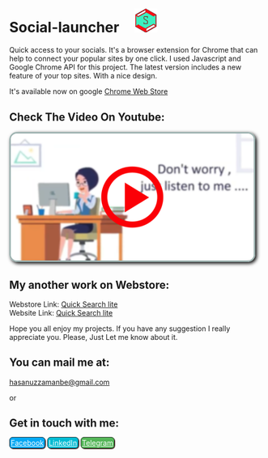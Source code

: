 # Social-launcher <img style="width: 46px; margin-left: 23px;" src="icon.png">
Quick access to your socials.
It's a browser extension for Chrome that can help to connect your popular sites by one click.
I used Javascript and Google Chrome API for this project.
The latest version includes a new feature of your top sites.
With a nice design.

It's available now on google <a href="https://chrome.google.com/webstore/detail/social-launcher/ioijhmpjoplcmckgaiggcoockjijmcim"> Chrome Web Store</a>

## Check The Video On Youtube:<br>
<a href="https://www.youtube.com/watch?v=kGrZRbSTQwY" target="_blank" ><img style="border: 3px solid rgb(158, 179, 177);
    box-shadow: black 3px 3px 7px;
    border-radius: 15px;
    max-width: 480px;" src="vdo.png"></a>


## My another work on Webstore:
  Webstore Link:
  <a href="https://chrome.google.com/webstore/detail/quick-search-lite/boikedohmpklkpcmpkickjfnmalfbimf">Quick Search lite</a><br>
  Website Link:
  <a href="https://hasanuzzamanbe.github.io/quick-search-extension/">Quick Search lite</a><br>
  
Hope you all enjoy my projects.
If you have any suggestion I really appreciate you.
Please, Just Let me know about it.<br>
## You can mail me at:
 <a href="mailto:'hasanuzzamanbe@gmail.com'">hasanuzzamanbe@gmail.com</a>

or 
## Get in touch with me:<br>

<a style="border: 1px solid #292828;padding: 2px;border-radius: 7px;box-shadow: 1px 1px 1px #330303;background: #03A9F4;color: white;" href="https://www.facebook.com/shamim.reza.1029" target="_blank" >Facebook</a>
<a style="border: 1px solid #292828;padding: 2px;border-radius: 7px;box-shadow: 1px 1px 1px #330303;background: #00BCD4;color: white;" href="https://www.linkedin.com/in/hasanuzzaman-shamim-307680115/" target="_blank" >LinkedIn</a>
<a style="border: 1px solid #292828;padding: 2px;border-radius: 7px;box-shadow: 1px 1px 1px #330303;background: #54b658;color: white;" title="Join with Telegram" href="https://t.me/xaaman" href="https://bit.ly/hasanuzzaman" target="_blank" >Telegram</a>

